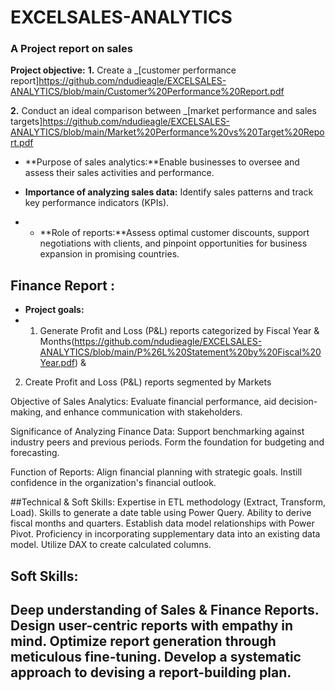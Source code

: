 # EXCELSALES-ANALYTICS

### A Project report on sales
**Project objective:** 
**1.** Create a _[customer performance report]https://github.com/ndudieagle/EXCELSALES-ANALYTICS/blob/main/Customer%20Performance%20Report.pdf

 **2.** Conduct an ideal  comparison between _[market performance and sales targets]https://github.com/ndudieagle/EXCELSALES-ANALYTICS/blob/main/Market%20Performance%20vs%20Target%20Report.pdf

 - **Purpose of sales analytics:**Enable businesses to oversee and assess their sales activities and performance.

- **Importance of analyzing sales data:** Identify sales patterns and track key performance indicators (KPIs).
- - **Role of reports:**Assess optimal customer discounts, support negotiations with clients, and pinpoint opportunities for business expansion in promising countries.
 

## Finance Report :

- **Project goals:**
- 1. Generate Profit and Loss (P&L) reports categorized by Fiscal Year & Months(https://github.com/ndudieagle/EXCELSALES-ANALYTICS/blob/main/P%26L%20Statement%20by%20Fiscal%20Year.pdf) & 

2. Create Profit and Loss (P&L) reports segmented by Markets

Objective of Sales Analytics: Evaluate financial performance, aid decision-making, and enhance communication with stakeholders.

Significance of Analyzing Finance Data: Support benchmarking against industry peers and previous periods. Form the foundation for budgeting and forecasting.

Function of Reports: Align financial planning with strategic goals. Instill confidence in the organization's financial outlook.

##Technical & Soft Skills:
 Expertise in ETL methodology (Extract, Transform, Load).
 Skills to generate a date table using Power Query.
 Ability to derive fiscal months and quarters.
 Establish data model relationships with Power Pivot.
 Proficiency in incorporating supplementary data into an existing data model.
 Utilize DAX to create calculated columns.

## Soft Skills:
 Deep understanding of Sales & Finance Reports.
 Design user-centric reports with empathy in mind.
 Optimize report generation through meticulous fine-tuning.
 Develop a systematic approach to devising a report-building plan.
- 
